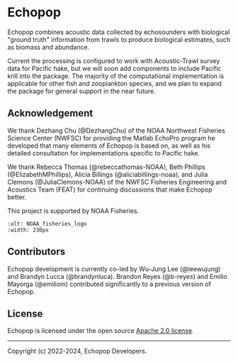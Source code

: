 # Echopop

Echopop combines acoustic data collected by echosounders with biological "ground truth" information from trawls to produce biological estimates, such as biomass and abundance. 

Current the processing is configured to work with Acoustic-Trawl survey data for Pacific hake, but we will soon add components to include Pacific krill into the package. The majority of the computational implementation is applicable for other fish and zooplankton species, and we plan to expand the package for general support in the near future.


<!-- ```{admonition} Glitches with some interactive graphical elements
While the notebooks in this site are rendered, there are some glitches in the display we're still working out. In particular, an [ipywidgets](https://ipywidgets.readthedocs.io/en/stable/) interactive graphical element in the semivariogram widget doesn't display correctly. The notebooks do run correctly when executed with Jupyter Notebook ("classic", not JupyterLab).
``` -->

<!-- Go to the individual example notebooks below or in the table of content on the left.

```{tableofcontents}
``` -->


## Acknowledgement

We thank Dezhang Chu (@DezhangChu) of the NOAA Northwest Fisheries Science Center (NWFSC)
for providing the Matlab EchoPro program he developed
that many elements of Echopop is based on,
as well as his detailed consultation for implementations specific to Pacific hake.

We thank Rebecca Thomas (@rebeccathomas-NOAA),
Beth Phillips (@ElizabethMPhillips),
Alicia Billings (@aliciabillings-noaa),
and Julia Clemons (@JuliaClemons-NOAA)
of the NWFSC Fisheries Engineering and Acoustics Team (FEAT)
for continuing discussions that make Echopop better.

This project is supported by NOAA Fisheries.

```{image} images/noaa_fisheries_logo.png
:alt: NOAA_fisheries_logo
:width: 230px
```


## Contributors

Echopop development is currently co-led by Wu-Jung Lee (@leewujung) and Brandyn Lucca (@brandynluca). Brandon Reyes (@b-reyes) and Emilio Mayorga (@emiliom) contributed significantly to a previous version of Echopop.


## License

Echopop is licensed under the open source [Apache 2.0 license](https://opensource.org/licenses/Apache-2.0).

---------------

Copyright (c) 2022-2024, Echopop Developers.
